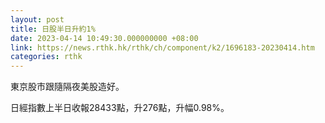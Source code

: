 ```yaml
---
layout: post
title: 日股半日升約1%
date: 2023-04-14 10:49:30.000000000 +08:00
link: https://news.rthk.hk/rthk/ch/component/k2/1696183-20230414.htm
categories: rthk
---
```


東京股市跟隨隔夜美股造好。

日經指數上半日收報28433點，升276點，升幅0.98%。
